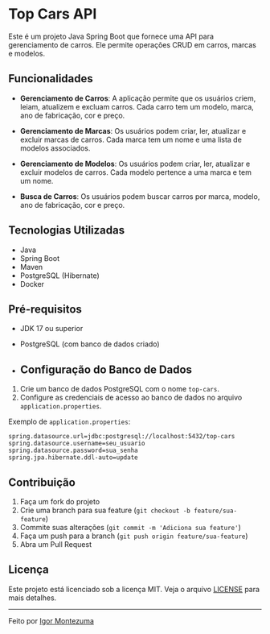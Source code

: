 # Top Cars API

Este é um projeto Java Spring Boot que fornece uma API para gerenciamento de carros. Ele permite operações CRUD em carros, marcas e modelos.

## Funcionalidades

- **Gerenciamento de Carros**: A aplicação permite que os usuários criem, leiam, atualizem e excluam carros. Cada carro tem um modelo, marca, ano de fabricação, cor e preço.

- **Gerenciamento de Marcas**: Os usuários podem criar, ler, atualizar e excluir marcas de carros. Cada marca tem um nome e uma lista de modelos associados.

- **Gerenciamento de Modelos**: Os usuários podem criar, ler, atualizar e excluir modelos de carros. Cada modelo pertence a uma marca e tem um nome.

- **Busca de Carros**: Os usuários podem buscar carros por marca, modelo, ano de fabricação, cor e preço.

## Tecnologias Utilizadas

- Java
- Spring Boot
- Maven
- PostgreSQL (Hibernate)
- Docker
  
## Pré-requisitos

- JDK 17 ou superior
- PostgreSQL (com banco de dados criado)

- ## Configuração do Banco de Dados

1. Crie um banco de dados PostgreSQL com o nome `top-cars`.
2. Configure as credenciais de acesso ao banco de dados no arquivo `application.properties`.

Exemplo de `application.properties`:

```properties
spring.datasource.url=jdbc:postgresql://localhost:5432/top-cars
spring.datasource.username=seu_usuario
spring.datasource.password=sua_senha
spring.jpa.hibernate.ddl-auto=update
````
## Contribuição

1. Faça um fork do projeto
2. Crie uma branch para sua feature (`git checkout -b feature/sua-feature`)
3. Commite suas alterações (`git commit -m 'Adiciona sua feature'`)
4. Faça um push para a branch (`git push origin feature/sua-feature`)
5. Abra um Pull Request

## Licença

Este projeto está licenciado sob a licença MIT. Veja o arquivo [LICENSE](LICENSE) para mais detalhes.

---

Feito por [Igor Montezuma](https://github.com/igor-montezuma-dev)
